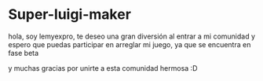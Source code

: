 # Super-luigi-maker
hola, soy lemyexpro, te deseo una gran diversión al entrar a mi comunidad y espero que puedas participar en arreglar mi juego, ya que se encuentra en fase beta

y muchas gracias por unirte a esta comunidad hermosa :D
